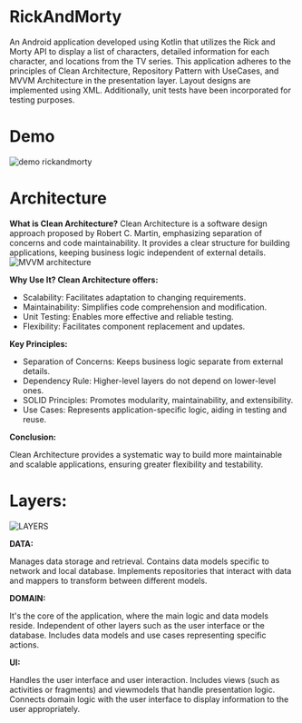 # RickAndMorty

An Android application developed using Kotlin that utilizes the Rick and Morty API to display a list of characters, detailed information for each character, and locations from the TV series. This application adheres to the principles of Clean Architecture, Repository Pattern with UseCases, and MVVM Architecture in the presentation layer. Layout designs are implemented using XML. Additionally, unit tests have been incorporated for testing purposes.


# Demo

![demo rickandmorty](https://github.com/MelanieBenavente/RickAndMorty/assets/120126915/ec7826d3-8785-4dd0-9943-6e51a951bf13)


# Architecture

**What is Clean Architecture?**
Clean Architecture is a software design approach proposed by Robert C. Martin, emphasizing separation of concerns and code maintainability. It provides a clear structure for building applications, keeping business logic independent of external details.
![MVVM architecture](https://github.com/MelanieBenavente/RickAndMorty/assets/120126915/f29ce4a0-7319-4ed5-bbec-cab22f24103c)

**Why Use It? Clean Architecture offers:**

 - Scalability: Facilitates adaptation to changing requirements.
 - Maintainability: Simplifies code comprehension and modification.
 - Unit Testing: Enables more effective and reliable testing.
 - Flexibility: Facilitates component replacement and updates.

**Key Principles:**

 - Separation of Concerns: Keeps business logic separate from external details.
 - Dependency Rule: Higher-level layers do not depend on lower-level ones.
 - SOLID Principles: Promotes modularity, maintainability, and extensibility.
 - Use Cases: Represents application-specific logic, aiding in testing and reuse.
   
**Conclusion:**

Clean Architecture provides a systematic way to build more maintainable and scalable applications, ensuring greater flexibility and testability.

# Layers:

![LAYERS](https://github.com/MelanieBenavente/RickAndMorty/assets/120126915/e18273ee-b17e-403f-9bfc-eaffda26267c)

**DATA:**

Manages data storage and retrieval.
Contains data models specific to network and local database.
Implements repositories that interact with data and mappers to transform between different models.

**DOMAIN:**

It's the core of the application, where the main logic and data models reside.
Independent of other layers such as the user interface or the database.
Includes data models and use cases representing specific actions.

**UI:**

Handles the user interface and user interaction.
Includes views (such as activities or fragments) and viewmodels that handle presentation logic.
Connects domain logic with the user interface to display information to the user appropriately.






